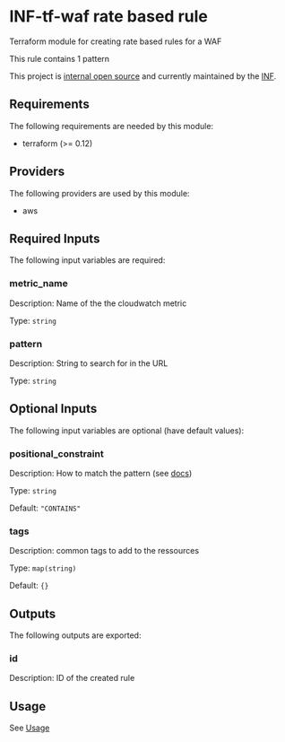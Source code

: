 # INF-tf-waf rate based rule

Terraform module for creating rate based rules for a WAF

This rule contains 1 pattern

This project is [internal open source](https://en.wikipedia.org/wiki/Inner_source)
and currently maintained by the [INF](https://github.com/orgs/ryte/teams/inf).

<!-- BEGINNING OF PRE-COMMIT-TERRAFORM DOCS HOOK -->
## Requirements

The following requirements are needed by this module:

- terraform (>= 0.12)

## Providers

The following providers are used by this module:

- aws

## Required Inputs

The following input variables are required:

### metric\_name

Description: Name of the the cloudwatch metric

Type: `string`

### pattern

Description: String to search for in the URL

Type: `string`

## Optional Inputs

The following input variables are optional (have default values):

### positional\_constraint

Description: How to match the pattern (see [docs](https://docs.aws.amazon.com/waf/latest/APIReference/API_ByteMatchTuple.html#WAF-Type-ByteMatchTuple-PositionalConstraint))

Type: `string`

Default: `"CONTAINS"`

### tags

Description: common tags to add to the ressources

Type: `map(string)`

Default: `{}`

## Outputs

The following outputs are exported:

### id

Description: ID of the created rule

<!-- END OF PRE-COMMIT-TERRAFORM DOCS HOOK -->
## Usage
See [Usage](/README.md)
